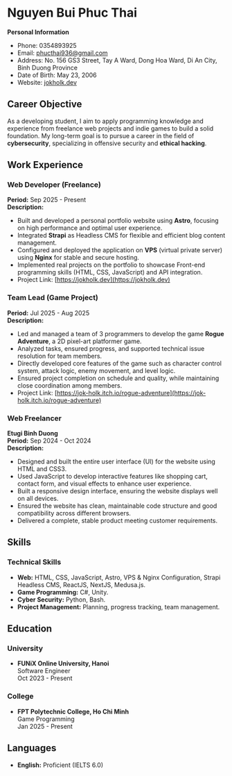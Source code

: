 # Nguyen Bui Phuc Thai

**Personal Information**

-   Phone: 0354893925
-   Email: phucthai936@gmail.com
-   Address: No. 156 GS3 Street, Tay A Ward, Dong Hoa Ward, Di An City, Binh Duong Province
-   Date of Birth: May 23, 2006
-   Website: [jokholk.dev](https://jokholk.dev)

## Career Objective

As a developing student, I aim to apply programming knowledge and experience from freelance web projects and indie games to build a solid foundation. My long-term goal is to pursue a career in the field of **cybersecurity**, specializing in offensive security and **ethical hacking**.

## Work Experience

### Web Developer (Freelance)

**Period:** Sep 2025 - Present  
**Description:**

-   Built and developed a personal portfolio website using **Astro**, focusing on high performance and optimal user experience.
-   Integrated **Strapi** as Headless CMS for flexible and efficient blog content management.
-   Configured and deployed the application on **VPS** (virtual private server) using **Nginx** for stable and secure hosting.
-   Implemented real projects on the portfolio to showcase Front-end programming skills (HTML, CSS, JavaScript) and API integration.
-   Project Link: [https://jokholk.dev](https://jokholk.dev)

### Team Lead (Game Project)

**Period:** Jul 2025 - Aug 2025  
**Description:**

-   Led and managed a team of 3 programmers to develop the game **Rogue Adventure**, a 2D pixel-art platformer game.
-   Analyzed tasks, ensured progress, and supported technical issue resolution for team members.
-   Directly developed core features of the game such as character control system, attack logic, enemy movement, and level logic.
-   Ensured project completion on schedule and quality, while maintaining close coordination among members.
-   Project Link: [https://jok-holk.itch.io/rogue-adventure](https://jok-holk.itch.io/rogue-adventure)

### Web Freelancer

**Etugi Binh Duong**  
**Period:** Sep 2024 - Oct 2024  
**Description:**

-   Designed and built the entire user interface (UI) for the website using HTML and CSS3.
-   Used JavaScript to develop interactive features like shopping cart, contact form, and visual effects to enhance user experience.
-   Built a responsive design interface, ensuring the website displays well on all devices.
-   Ensured the website has clean, maintainable code structure and good compatibility across different browsers.
-   Delivered a complete, stable product meeting customer requirements.

## Skills

### Technical Skills

-   **Web:** HTML, CSS, JavaScript, Astro, VPS & Nginx Configuration, Strapi Headless CMS, ReactJS, NextJS, Medusa.js.
-   **Game Programming:** C#, Unity.
-   **Cyber Security:** Python, Bash.
-   **Project Management:** Planning, progress tracking, team management.

## Education

### University

-   **FUNiX Online University, Hanoi**  
    Software Engineer  
    Oct 2023 - Present

### College

-   **FPT Polytechnic College, Ho Chi Minh**  
    Game Programming  
    Jan 2025 - Present

## Languages

-   **English:** Proficient (IELTS 6.0)
